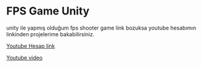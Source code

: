 # FPS Game Unity
unity ile yapmış olduğum fps shooter game
link bozuksa youtube hesabımın linkinden projelerime bakabilirsiniz.

[Youtube Hesap link](https://www.youtube.com/channel/UCrpetyJn2MGpCGeywQtydcQ)
 
[Youtube video](https://www.youtube.com/watch?v=a7DBwH8VYb4&t=2s)
